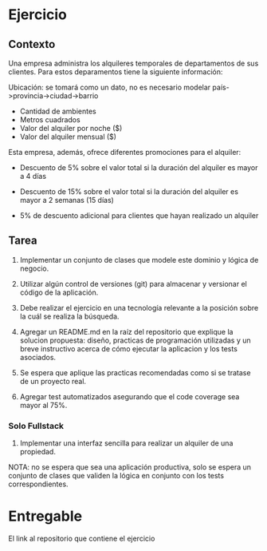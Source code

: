 # Ejercicio

## Contexto

Una empresa administra los alquileres temporales de departamentos de sus clientes. Para estos deparamentos tiene la siguiente información:

Ubicación: se tomará como un dato, no es necesario modelar país->provincia->ciudad->barrio
* Cantidad de ambientes
* Metros cuadrados
* Valor del alquiler por noche ($)
* Valor del alquiler mensual ($)

Esta empresa, además, ofrece diferentes promociones para el alquiler:

* Descuento de 5% sobre el valor total si la duración del alquiler es mayor a 4 días

* Descuento de 15% sobre el valor total si la duración del alquiler es mayor a 2 semanas (15 días)

* 5% de descuento adicional para clientes que hayan realizado un alquiler

## Tarea

1. Implementar un conjunto de clases que modele este dominio y lógica de negocio.

2. Utilizar algún control de versiones (git) para almacenar y versionar el código de la aplicación.

3. Debe realizar el ejercicio en una tecnología relevante a la posición sobre la cuál se realiza la búsqueda.

4. Agregar un README.md en la raíz del repositorio que explique la solucion propuesta:
diseño, practicas de programación utilizadas y un breve instructivo acerca de cómo ejecutar la aplicacion y los tests asociados.

5. Se espera que aplique las practicas recomendadas como si se tratase de un proyecto real.

6. Agregar test automatizados asegurando que el code coverage sea mayor al 75%.

### Solo Fullstack

1. Implementar una interfaz sencilla para realizar un alquiler de una propiedad.

NOTA: no se espera que sea una aplicación productiva, solo se espera un conjunto de clases que validen la lógica en conjunto con los tests correspondientes.

# Entregable

El link al repositorio que contiene el ejercicio